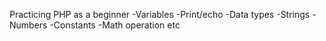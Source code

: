 Practicing PHP as a beginner
-Variables
-Print/echo
-Data types
-Strings
-Numbers
-Constants
-Math operation
  etc
